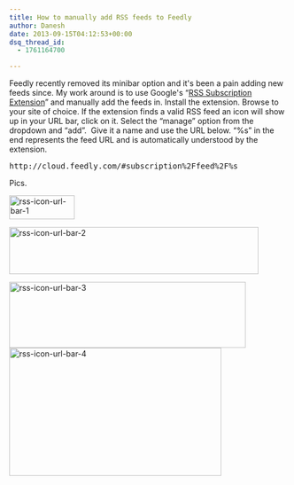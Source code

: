 ```yaml
---
title: How to manually add RSS feeds to Feedly
author: Danesh
date: 2013-09-15T04:12:53+00:00
dsq_thread_id:
  - 1761164700

---
```

Feedly recently removed its minibar option and it's been a pain adding new feeds since. My work around is to use Google's &#8220;[RSS Subscription Extension][1]&#8221; and manually add the feeds in. Install the extension. Browse to your site of choice. If the extension finds a valid RSS feed an icon will show up in your URL bar, click on it. Select the &#8220;manage&#8221; option from the dropdown and &#8220;add&#8221;.  Give it a name and use the URL below. &#8220;%s&#8221; in the end represents the feed URL and is automatically understood by the extension.

<pre>http://cloud.feedly.com/#subscription%2Ffeed%2F%s </pre>

Pics.

[<img loading="lazy" class="alignnone size-full wp-image-3303" alt="rss-icon-url-bar-1" src="/wp-content/uploads/2013/09/rss-icon-url-bar-1.png" width="118" height="43" />][2] 

[<img loading="lazy" class="alignnone size-medium wp-image-3304" alt="rss-icon-url-bar-2" src="/wp-content/uploads/2013/09/rss-icon-url-bar-2-450x85.png" width="450" height="85" srcset="/wp-content/uploads/2013/09/rss-icon-url-bar-2-450x85.png 450w, /wp-content/uploads/2013/09/rss-icon-url-bar-2.png 623w" sizes="(max-width: 450px) 100vw, 450px" />][3] 

[<img loading="lazy" class="alignnone size-medium wp-image-3305" alt="rss-icon-url-bar-3" src="/wp-content/uploads/2013/09/rss-icon-url-bar-3.png" width="427" height="119" />][4]  
[<img loading="lazy" class="alignnone size-medium wp-image-3306" alt="rss-icon-url-bar-4" src="/wp-content/uploads/2013/09/rss-icon-url-bar-4.png" width="383" height="231" />  
][5]

 [1]: https://chrome.google.com/webstore/detail/rss-subscription-extensio/nlbjncdgjeocebhnmkbbbdekmmmcbfjd?utm_source=chrome-ntp-icon
 [2]: /wp-content/uploads/2013/09/rss-icon-url-bar-1.png
 [3]: /wp-content/uploads/2013/09/rss-icon-url-bar-2.png
 [4]: /wp-content/uploads/2013/09/rss-icon-url-bar-3.png
 [5]: /wp-content/uploads/2013/09/rss-icon-url-bar-4.png